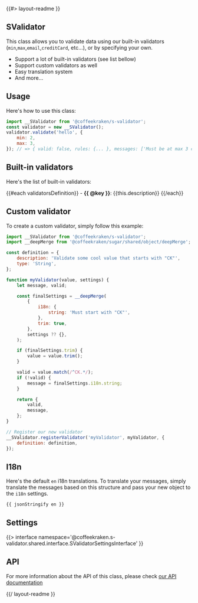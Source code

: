 <!--
/**
 * @name            README
 * @namespace       doc
 * @type            Markdown
 * @platform        md
 * @status          stable
 * @menu            Documentation           /doc/readme
 *
 * @since           2.0.0
 * @author    Olivier Bossel <olivier.bossel@gmail.com> (https://coffeekraken.io)
 */
-->

{{#> layout-readme }}

## SValidator

This class allows you to validate data using our built-in validators (`min`,`max`,`email`,`creditCard`, etc...), or by specifying your own.

-   Support a lot of built-in validators (see list bellow)
-   Support custom validators as well
-   Easy translation system
-   And more...

## Usage

Here's how to use this class:

```js
import __SValidator from '@coffeekraken/s-validator';
const validator = new __SValidator();
validator.validate('hello', {
    min: 2,
    max: 3,
}); // => { valid: false, rules: {... }, messages: ['Must be at max 3 characters'] }
```

## Built-in validators

Here's the list of built-in validators:

{{#each validatorsDefinition}} - **{{ @key }}**: {{this.description}}
{{/each}}

## Custom validator

To create a custom validator, simply follow this example:

```js
import __SValidator from '@coffeekraken/s-validator';
import __deepMerge from '@coffeekraken/sugar/shared/object/deepMerge';

const definition = {
    description: 'Validate some cool value that starts with "CK"',
    type: 'String',
};

function myValidator(value, settings) {
    let message, valid;

    const finalSettings = __deepMerge(
        {
            i18n: {
                string: 'Must start with "CK"',
            },
            trim: true,
        },
        settings ?? {},
    );

    if (finalSettings.trim) {
        value = value.trim();
    }

    valid = value.match(/^CK.*/);
    if (!valid) {
        message = finalSettings.i18n.string;
    }

    return {
        valid,
        message,
    };
}

// Register our new validator
__SValidator.registerValidator('myValidator', myValidator, {
    definition: definition,
});
```

## I18n

Here's the default `en` i18n translations.
To translate your messages, simply translate the messages based on this structure and pass your new object to the `i18n` settings.

```js
{{ jsonStringify en }}
```

## Settings

{{> interface namespace='@coffeekraken.s-validator.shared.interface.SValidatorSettingsInterface' }}

## API

For more information about the API of this class, please check [our API documentation](/api/@coffeekraken.s-validator.shared.SValidator)

{{/ layout-readme }}
